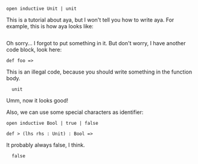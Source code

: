 ```aya
open inductive Unit | unit
```

This is a tutorial about aya, but I won't tell you how to write aya.
For example, this is how aya looks like:

```aya
```

Oh sorry... I forgot to put something in it.
But don't worry, I have another code block, look here:

```aya
def foo =>

```

This is an illegal code, because you should write something in the function body.

```aya
  unit
```

Umm, now it looks good!

Also, we can use some special characters as identifier:

```aya
open inductive Bool | true | false

def > (lhs rhs : Unit) : Bool =>
```

It probably always false, I think.

```aya
  false
```
